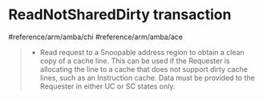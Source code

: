 # ReadNotSharedDirty transaction
#reference/arm/amba/chi
#reference/arm/amba/ace
> * Read request to a Snoopable address region to obtain a clean copy of a cache line. This can be used if the Requester is allocating the line to a cache that does not support dirty cache lines, such as an Instruction cache. Data must be provided to the Requester in either UC or SC states only. 
